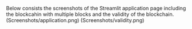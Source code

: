 Below consists the screenshots of the Streamlit application page including the blockcahin with multiple blocks and the validity of the blockchain. 
(Screenshots/application.png)
(Screenshots/validity.png)